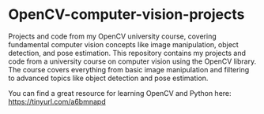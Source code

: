 # OpenCV-computer-vision-projects
Projects and code from my OpenCV university course, covering fundamental computer vision concepts like image manipulation, object detection, and pose estimation.
This repository contains my projects and code from a university course on computer vision using the OpenCV library. The course covers everything from basic image manipulation and filtering to advanced topics like object detection and pose estimation.

You can find a great resource for learning OpenCV and Python here: https://tinyurl.com/a6bmnapd

